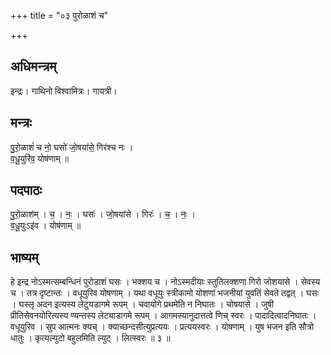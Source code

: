 +++
title = "०३ पुरोळाशं च"

+++
## अधिमन्त्रम्
इन्द्रः। गाथिनो विश्वामित्रः। गायत्री।

## मन्त्रः
पु॒रो॒ळाशं॑ च नो॒ घसो॑ जो॒षया॑से॒ गिर॑श्च नः ।  
व॒धू॒युरि॑व॒ योष॑णाम् ॥

## पदपाठः
पु॒रो॒ळाश॑म् । च॒ । नः॒ । घसः॑ । जो॒षया॑से । गिरः॑ । च॒ । नः॒ ।  
व॒धू॒युःऽइ॑व । योष॑णाम् ॥

## भाष्यम्
हे इन्द्र नोऽस्मत्सम्बन्धिनं पुरोडाशं घसः । भक्शय च । नोऽस्मदीयाः स्तुतिलक्शणा गिरो जोशयासे । सेवस्य च । तत्र दृष्टान्तः । वधूयुरिव योषणाम् । यथा वधूयुः स्त्रीकामो योशणां भजनीयां युवतिं सेवते तद्वत् । घसः । घस्लृ अदन इत्यस्य लेटुयडागमे रूपम् । चवायोगे प्रथमेति न निघातः । चोषयासे । जुषी प्रीतिसेवनयोरित्यस्य ण्यन्तस्य लेट्याडागमे रूपम् । आगमस्यानुदात्तत्वे णिच् स्वरः । पादादित्वादनिघातः । वधूयुरिव । सुप आत्मनः क्यच् । क्याच्छन्दसीत्युप्रत्ययः । प्रत्ययस्वरः । योषणाम् । युष भजन इति सौत्रो धातुः । कृत्यल्युटो बहुलमिति ल्युट् । लित्स्वरः ॥ ३ ॥